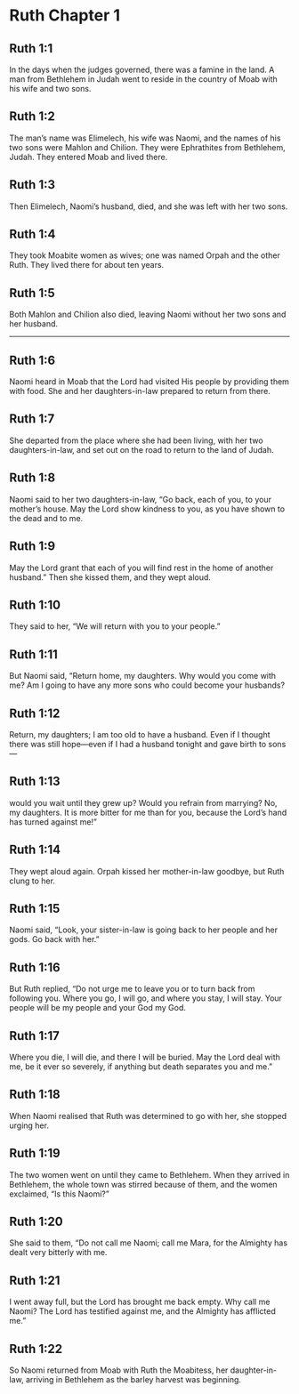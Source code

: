 # Ruth Chapter 1

## Ruth 1:1

In the days when the judges governed, there was a famine in the land. A man from Bethlehem in Judah went to reside in the country of Moab with his wife and two sons.

## Ruth 1:2

The man’s name was Elimelech, his wife was Naomi, and the names of his two sons were Mahlon and Chilion. They were Ephrathites from Bethlehem, Judah. They entered Moab and lived there.

## Ruth 1:3

Then Elimelech, Naomi’s husband, died, and she was left with her two sons.

## Ruth 1:4

They took Moabite women as wives; one was named Orpah and the other Ruth. They lived there for about ten years.

## Ruth 1:5

Both Mahlon and Chilion also died, leaving Naomi without her two sons and her husband.

---

## Ruth 1:6

Naomi heard in Moab that the Lord had visited His people by providing them with food. She and her daughters-in-law prepared to return from there.

## Ruth 1:7

She departed from the place where she had been living, with her two daughters-in-law, and set out on the road to return to the land of Judah.

## Ruth 1:8

Naomi said to her two daughters-in-law, “Go back, each of you, to your mother’s house. May the Lord show kindness to you, as you have shown to the dead and to me.

## Ruth 1:9

May the Lord grant that each of you will find rest in the home of another husband.” Then she kissed them, and they wept aloud.

## Ruth 1:10

They said to her, “We will return with you to your people.”

## Ruth 1:11

But Naomi said, “Return home, my daughters. Why would you come with me? Am I going to have any more sons who could become your husbands?

## Ruth 1:12

Return, my daughters; I am too old to have a husband. Even if I thought there was still hope—even if I had a husband tonight and gave birth to sons—

## Ruth 1:13

would you wait until they grew up? Would you refrain from marrying? No, my daughters. It is more bitter for me than for you, because the Lord’s hand has turned against me!”

## Ruth 1:14

They wept aloud again. Orpah kissed her mother-in-law goodbye, but Ruth clung to her.

## Ruth 1:15

Naomi said, “Look, your sister-in-law is going back to her people and her gods. Go back with her.”

## Ruth 1:16

But Ruth replied, “Do not urge me to leave you or to turn back from following you. Where you go, I will go, and where you stay, I will stay. Your people will be my people and your God my God.

## Ruth 1:17

Where you die, I will die, and there I will be buried. May the Lord deal with me, be it ever so severely, if anything but death separates you and me.”

## Ruth 1:18

When Naomi realised that Ruth was determined to go with her, she stopped urging her.

## Ruth 1:19

The two women went on until they came to Bethlehem. When they arrived in Bethlehem, the whole town was stirred because of them, and the women exclaimed, “Is this Naomi?”

## Ruth 1:20

She said to them, “Do not call me Naomi; call me Mara, for the Almighty has dealt very bitterly with me.

## Ruth 1:21

I went away full, but the Lord has brought me back empty. Why call me Naomi? The Lord has testified against me, and the Almighty has afflicted me.”

## Ruth 1:22

So Naomi returned from Moab with Ruth the Moabitess, her daughter-in-law, arriving in Bethlehem as the barley harvest was beginning.
